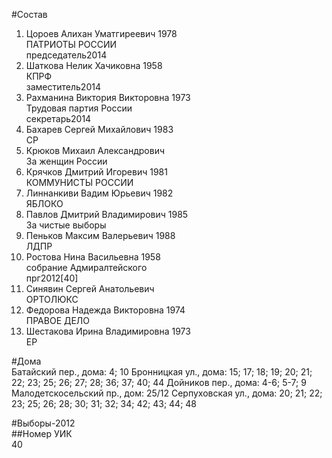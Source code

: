 #Состав  
1. Цороев Алихан Уматгиреевич 1978  
    ПАТРИОТЫ РОССИИ  
    председатель2014  
2. Шаткова Нелик Хачиковна 1958  
    КПРФ  
    заместитель2014  
3. Рахманина Виктория Викторовна 1973  
    Трудовая партия России  
    секретарь2014  
4. Бахарев Сергей Михайлович 1983  
    СР  
5. Крюков Михаил Александрович  
    За женщин России  
6. Крячков Дмитрий Игоревич 1981  
    КОММУНИСТЫ РОССИИ  
7. Линнанкиви Вадим Юрьевич 1982  
    ЯБЛОКО  
8. Павлов Дмитрий Владимирович 1985  
    За чистые выборы  
9. Пеньков Максим Валерьевич 1988  
    ЛДПР  
10. Ростова Нина Васильевна 1958  
    собрание Адмиралтейского  
    прг2012[40]  
11. Синявин Сергей Анатольевич  
    ОРТОЛЮКС  
12. Федорова Надежда Викторовна 1974  
    ПРАВОЕ ДЕЛО  
13. Шестакова Ирина Владимировна 1973  
    ЕР  

#Дома  
Батайский пер., дома: 4; 10 Бронницкая ул., дома: 15; 17; 18; 19; 20; 21; 22; 23; 25; 26; 27; 28; 36; 37; 40; 44 Дойников пер., дома: 4-6; 5-7; 9 Малодетскосельский пр., дом: 25/12 Серпуховская ул., дома: 20; 21; 22; 23; 25; 26; 28; 30; 31; 32; 34; 42; 43; 44; 48  
  
#Выборы-2012  
##Номер УИК  
40  
